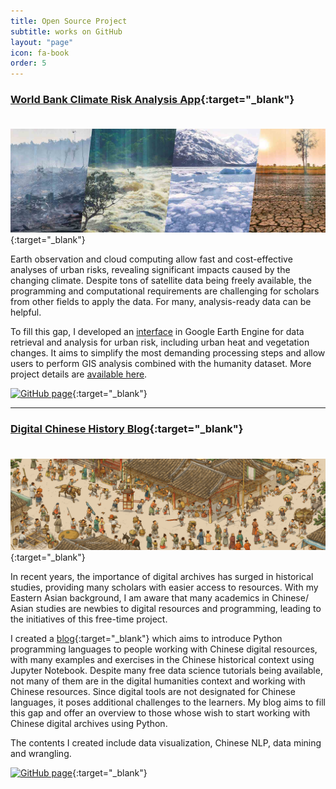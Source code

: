 ```yaml
---
title: Open Source Project
subtitle: works on GitHub
layout: "page"
icon: fa-book
order: 5
---
```


### [**World Bank Climate Risk Analysis App**](https://sites.google.com/view/intraurban/home){:target="_blank"}

<div style="line-height:50%;">
    <br>
</div>

[<img alt="" width="800px" src="assets/images/climate_risk.jpg" />](https://sites.google.com/view/intraurban/home){:target="_blank"}

Earth observation and cloud computing allow fast and cost-effective analyses of urban risks, revealing significant impacts caused by the changing climate. Despite tons of satellite data being freely available, the programming and computational requirements are challenging for scholars from other fields to apply the data. For many, analysis-ready data can be helpful. 

To fill this gap, I developed an [interface](https://sites.google.com/view/intraurban/home) in Google Earth Engine for data retrieval and analysis for urban risk, including urban heat and vegetation changes. It aims to simplify the most demanding processing steps and allow users to perform GIS analysis combined with the humanity dataset. More project details are [available here](https://pinkychow1010.github.io/project/2023/01/01/intraurban.html).

[<img src="https://cdn-icons-png.flaticon.com/512/25/25231.png" alt="GitHub page" width="40" height="40"/>](https://github.com/pinkychow1010/wb-pak-intraurban){:target="_blank"}

***


### [**Digital Chinese History Blog**](https://pinkychow1010.github.io/digital-chinese-history-blog/){:target="_blank"}

<div style="line-height:50%;">
    <br>
</div>

[<img alt="" width="800px" src="assets/images/blog.jpg" />](https://pinkychow1010.github.io/digital-chinese-history-blog/){:target="_blank"}

In recent years, the importance of digital archives has surged in historical studies, providing many scholars with easier access to resources. With my Eastern Asian background, I am aware that many academics in Chinese/ Asian studies are newbies to digital resources and programming, leading to the initiatives of this free-time project. 

I created a [blog](https://pinkychow1010.github.io/digital-chinese-history-blog/){:target="_blank"} which aims to introduce Python programming languages to people working with Chinese digital resources, with many examples and exercises in the Chinese historical context using Jupyter Notebook. Despite many free data science tutorials being available, not many of them are in the digital humanities context and working with Chinese resources. Since digital tools are not designated for Chinese languages, it poses additional challenges to the learners. My blog aims to fill this gap and offer an overview to those whose wish to start working with Chinese digital archives using Python. 

The contents I created include data visualization, Chinese NLP,  data mining and wrangling.

[<img src="https://cdn-icons-png.flaticon.com/512/25/25231.png" alt="GitHub page" width="40" height="40"/>](https://github.com/pinkychow1010/digital-chinese-history-blog){:target="_blank"}

<!-- 
<a href='https://pinkychow1010.github.io/digital-chinese-history-blog/' class="button scrolly">Click to View</a>
 -->